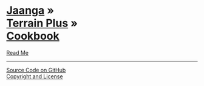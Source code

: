 [Jaanga](../../index.html ) &raquo;<br>[Terrain Plus]( ../index.html ) &raquo;<br>[Cookbook]( ./index.html )
=========================================================================================

<p id=rm >
	<a href=JavaScript:displayPage("#readme.md#rm"); >Read Me</a>
</p>

<!--
<p id=hgt >
	<a href=JavaScript:displayPage("#./read-hgt-files/readme.md#hgt"); >Read HGT Files</a>
</p>

<p id=gov >
	<a href=JavaScript:displayPage("#./gazetteer-overlays/readme.md#gov"); >Gazetteer Overlay</a>
</p>
-->

****

[Source Code on GitHub]( https://github.com/jaanga/terrain-plus/tree/gh-pages/cookbook )  
[Copyright and License]( https://github.com/jaanga/jaanga.github.io/blob/master/jaanga-copyright-and-mit-license.md )